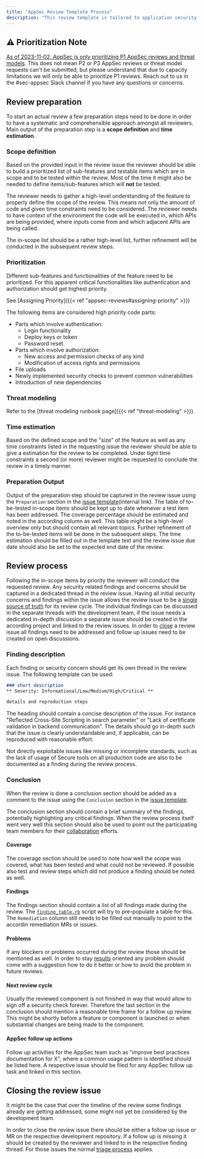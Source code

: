 ```yaml
---
title: "AppSec Review Template Process"
description: "This review template is tailored to application security reviews of Example Company features. Parts of it might be applicable to other software, other parts might not."
---
```


## :warning: Prioritization Note

[As of 2023-11-02, AppSec is only prioritizing P1 AppSec reviews and threat models](https://example_company.com/example_company-com/gl-security/product-security/appsec/appsec-team/-/issues/475#note_1632226713). This does not mean P2 or P3 AppSec reviews or threat model requests can't be submitted, but please understand that due to capacity limitations we will only be able to prioritize P1 reviews. Reach out to us in the #sec-appsec Slack channel if you have any questions or concerns.

## Review preparation

To start an actual review a few preparation steps need to be done in order to
have a systematic and comprehensible approach amongst all reviewers. Main
output of the preparation step is a **scope definition** and **time
estimation**.

### Scope definition

Based on the provided input in the review issue the reviewer should be able to
build a prioritized list of sub-features and testable items which are in scope
and to be tested within the review. Most of the time it might also be needed to
define items/sub-features which will **not** be tested.

The reviewer needs to gather a high-level understanding of the feature to
properly define the scope of the review. This means not only the amount of code
and given time constraints need to be considered. The reviewer needs to have
context of the environment the code will be executed in, which APIs are being
provided, where inputs come from and which adjacent APIs are being called.

The in-scope list should be a rather high-level list, further refinement will
be conducted in the subsequent review steps.

### Prioritization

Different sub-features and functionalities of the feature need to be
prioritized. For this apparent critical functionalities like authentication and
authorization should get highest priority.

See [Assigning Priority]({{< ref "appsec-reviews#assigning-priority" >}})

The following items are considered high priority code parts:

- Parts which involve authentication:
  - Login functionality
  - Deploy keys or token
  - Password reset.
- Parts which involve authorization:
  - New access and permission checks of any kind
  - Modification of access rights and permissions
- File uploads
- Newly implemented security checks to prevent common vulnerabilities
- Introduction of new dependencies

### Threat modeling

Refer to the [threat modeling runbook page]({{< ref "threat-modeling" >}}).

### Time estimation

Based on the defined scope and the "size" of the feature as well as any time
constraints listed in the requesting issue the reviewer should be able to give
a estimation for the review to be completed. Under tight time constraints a
second (or more) reviewer might be requested to conclude the review in a timely
manner.

### Preparation Output

Output of the preparation step should be captured in the review issue using the
`Preparation` section in the [issue template](https://example_company.com/example_company-com/gl-security/product-security/appsec/appsec-reviews/-/tree/master/.example_company/issue_templates/AppSec%20Review.md)(internal link). The table of to-be-tested in-scope
items should be kept up to date whenever a test item has been addressed. The
coverage percentage should be estimated and noted in the according column as
well. This table might be a high-level overview only but should contain all
relevant topics. Further refinement of the to-be-tested items will be done in
the subsequent steps. The time estimation should be filled out in the template
text and the review issue due date should also be set to the expected end date
of the review.

## Review process

Following the in-scope items by priority the reviewer will conduct the
requested review. Any security related findings and concerns should be captured
in a dedicated thread in the review issue. Having all initial security concerns
and findings within the issue allows the review issue to be a [single source of truth](https://docs.example_company.com/ee/development/documentation/styleguide/#documentation-is-the-single-source-of-truth-ssot)
for its review cycle. The individual findings can be discussed in the separate
threads with the development team, if the issue needs a dedicated in-depth
discussion a separate issue should be created in the according project and
linked to the review issues. In order to [close](#closing-the-review-issue) a
review issue all findings need to be addressed and follow up issues need to be
created on open discussions.

### Finding description

Each finding or security concern should get its own thread in the review issue.
The following template can be used:

```markdown
### short description
** Severity: Informational/Low/Medium/High/Critical **

details and reproduction steps
```

The heading should contain a concise description of the issue. For instance
"Reflected Cross-Site Scripting in search parameter" or "Lack of certificate
validation in backend communication". The details should go in-depth such that
the issue is clearly understandable and, if applicable, can be reproduced with
reasonable effort.

Not directly exploitable issues like missing or incomplete standards, such as
the lack of usage of Secure tools on all production code are also to be
documented as a finding during the review process.

### Conclusion

When the review is done a conclusion section should be added as a comment to
the issue using the `Conclusion` section in the [issue template](https://example_company.com/example_company-com/gl-security/product-security/appsec/appsec-reviews/-/tree/master/.example_company/issue_templates/AppSec%20Review.md).

The conclusion section should contain a brief summary of the findings,
potentially highlighting any critical findings. When the review process itself
went very well this section should also be used to point out the participating
team members for their
[collaboration](/handbook/values/#collaboration)
efforts.

#### Coverage

The coverage section should be used to note how well the scope was covered,
what has been tested and what could not be reviewed. If possible also test and
review steps which did not produce a finding should be noted as well.

#### Findings

The findings section should contain a list of all findings made during the
review. The [`finding_table.rb`](https://example_company.com/example_company-com/gl-security/product-security/appsec/appsec-reviews/-/tree/master/tools/finding_table.rb) script will try to
pre-populate a table for this. The `Remediation` column still needs to be
filled out manually to point to the accordin remediation MRs or issues.

#### Problems

If any blockers or problems occurred during the review those should be
mentioned as well. In order to stay
[results](/handbook/values/#results) oriented any
problem should come with a suggestion how to do it better or how to avoid the
problem in future reviews.

#### Next review cycle

Usually the reviewed component is not finished in way that would allow to sign
off a security check forever. Therefore the last section in the conclusion
should mention a reasonable time frame for a follow up review. This might be
shortly before a feature or component is launched or when substantial changes
are being made to the component.

#### AppSec follow up actions

Follow up activities for the AppSec team such as "improve best practices
documentation for X", where a common usage pattern is identified should be
listed here. A respective issue should be filed for any AppSec follow up task
and linked in this section.

## Closing the review issue

It might be the case that over the timeline of the review some findings already
are getting addressed, some might not yet be considered by the development
team.

In order to close the review issue there should be either a follow up issue or
MR on the respective development repository. If a follow up is missing it
should be created by the reviewer and linked to in the respective finding
thread. For those issues the normal [triage process](/handbook/engineering/infrastructure/engineering-productivity/issue-triage/)
applies.
